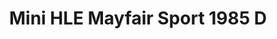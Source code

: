---
    title: Mini HLE Mayfair Sport 1985 D
    slug: Mini-HLE-Mayfair-Sport-1985-D
    description:
    code: Mini-HLE-Mayfair-Sport-1985-D
    image: https://cmdiy-archive.s3.us-east-1.amazonaws.com/adverts/images/Mini+HLE+Mayfair+Sport+1985+D.jpeg
    download: https://cmdiy-archive.s3.us-east-1.amazonaws.com/adverts/documents/Mini+HLE+Mayfair+Sport+1985+D.pdf
---